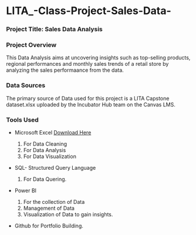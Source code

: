 # LITA_-Class-Project-Sales-Data-

### Project Title: Sales Data Analysis

### Project Overview
This Data Analysis aims at uncovering insights such as top-selling products, regional performances and monthly sales trends of a retail store
by analyzing the sales performaance from the data.

### Data Sources
The primary source of Data used for this project is a LITA Capstone dataset.xlsx uploaded by the Incubator Hub team on the Canvas LMS.

### Tools Used
- Microsoft Excel [Download Here](https://www.microsoft.com)
  1. For Data Cleaning
  2. For Data Analysis 
  3. For Data Visualization
     
- SQL- Structured Query Language
  1. For Data Quering.
     
- Power BI
  1. For the collection of Data
  2. Management of Data
  3. Visualization of Data to gain insights.
     
- Github for Portfolio Building.

